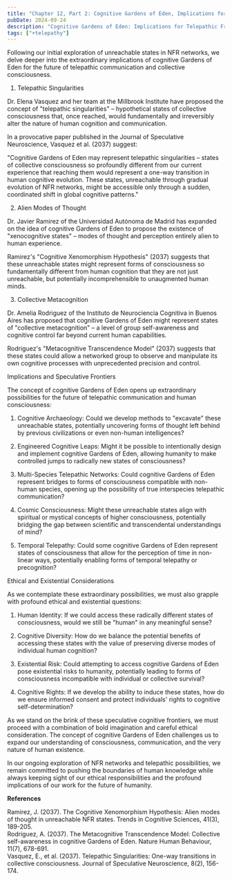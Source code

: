 ```yaml
---
title: "Chapter 12, Part 2: Cognitive Gardens of Eden, Implications for Telepathic Frontiers"
pubDate: 2024-09-24
description: "Cognitive Gardens of Eden: Implications for Telepathic Frontiers"
tags: ["+telepathy"]
---
```


Following our initial exploration of unreachable states in NFR networks, we delve deeper into the extraordinary implications of cognitive Gardens of Eden for the future of telepathic communication and collective consciousness.

1. Telepathic Singularities

Dr. Elena Vasquez and her team at the Millbrook Institute have proposed the concept of "telepathic singularities" – hypothetical states of collective consciousness that, once reached, would fundamentally and irreversibly alter the nature of human cognition and communication.

In a provocative paper published in the Journal of Speculative Neuroscience, Vasquez et al. (2037) suggest:

"Cognitive Gardens of Eden may represent telepathic singularities – states of collective consciousness so profoundly different from our current experience that reaching them would represent a one-way transition in human cognitive evolution. These states, unreachable through gradual evolution of NFR networks, might be accessible only through a sudden, coordinated shift in global cognitive patterns."

2. Alien Modes of Thought

Dr. Javier Ramirez of the Universidad Autónoma de Madrid has expanded on the idea of cognitive Gardens of Eden to propose the existence of "xenocognitive states" – modes of thought and perception entirely alien to human experience.

Ramirez's "Cognitive Xenomorphism Hypothesis" (2037) suggests that these unreachable states might represent forms of consciousness so fundamentally different from human cognition that they are not just unreachable, but potentially incomprehensible to unaugmented human minds.

3. Collective Metacognition

Dr. Amelia Rodriguez of the Instituto de Neurociencia Cognitiva in Buenos Aires has proposed that cognitive Gardens of Eden might represent states of "collective metacognition" – a level of group self-awareness and cognitive control far beyond current human capabilities.

Rodriguez's "Metacognitive Transcendence Model" (2037) suggests that these states could allow a networked group to observe and manipulate its own cognitive processes with unprecedented precision and control.

Implications and Speculative Frontiers

The concept of cognitive Gardens of Eden opens up extraordinary possibilities for the future of telepathic communication and human consciousness:

1. Cognitive Archaeology: Could we develop methods to "excavate" these unreachable states, potentially uncovering forms of thought left behind by previous civilizations or even non-human intelligences?

2. Engineered Cognitive Leaps: Might it be possible to intentionally design and implement cognitive Gardens of Eden, allowing humanity to make controlled jumps to radically new states of consciousness?

3. Multi-Species Telepathic Networks: Could cognitive Gardens of Eden represent bridges to forms of consciousness compatible with non-human species, opening up the possibility of true interspecies telepathic communication?

4. Cosmic Consciousness: Might these unreachable states align with spiritual or mystical concepts of higher consciousness, potentially bridging the gap between scientific and transcendental understandings of mind?

5. Temporal Telepathy: Could some cognitive Gardens of Eden represent states of consciousness that allow for the perception of time in non-linear ways, potentially enabling forms of temporal telepathy or precognition?

Ethical and Existential Considerations

As we contemplate these extraordinary possibilities, we must also grapple with profound ethical and existential questions:

1. Human Identity: If we could access these radically different states of consciousness, would we still be "human" in any meaningful sense?

2. Cognitive Diversity: How do we balance the potential benefits of accessing these states with the value of preserving diverse modes of individual human cognition?

3. Existential Risk: Could attempting to access cognitive Gardens of Eden pose existential risks to humanity, potentially leading to forms of consciousness incompatible with individual or collective survival?

4. Cognitive Rights: If we develop the ability to induce these states, how do we ensure informed consent and protect individuals' rights to cognitive self-determination?

As we stand on the brink of these speculative cognitive frontiers, we must proceed with a combination of bold imagination and careful ethical consideration. The concept of cognitive Gardens of Eden challenges us to expand our understanding of consciousness, communication, and the very nature of human existence.

In our ongoing exploration of NFR networks and telepathic possibilities, we remain committed to pushing the boundaries of human knowledge while always keeping sight of our ethical responsibilities and the profound implications of our work for the future of humanity.

**References**

Ramirez, J. (2037). The Cognitive Xenomorphism Hypothesis: Alien modes of thought in unreachable NFR states. Trends in Cognitive Sciences, 41(3), 189-205.  
Rodriguez, A. (2037). The Metacognitive Transcendence Model: Collective self-awareness in cognitive Gardens of Eden. Nature Human Behaviour, 11(7), 678-691.  
Vasquez, E., et al. (2037). Telepathic Singularities: One-way transitions in collective consciousness. Journal of Speculative Neuroscience, 8(2), 156-174.